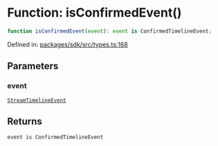 # Function: isConfirmedEvent()

```ts
function isConfirmedEvent(event): event is ConfirmedTimelineEvent;
```

Defined in: [packages/sdk/src/types.ts:168](https://github.com/towns-protocol/towns/blob/0db1fd0ac7258e8db8cedfb6183e8eade8284fa1/packages/sdk/src/types.ts#L168)

## Parameters

### event

[`StreamTimelineEvent`](../interfaces/StreamTimelineEvent.md)

## Returns

`event is ConfirmedTimelineEvent`
